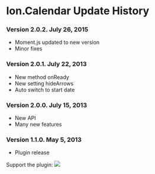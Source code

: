 # Ion.Calendar Update History

### Version 2.0.2. July 26, 2015
* Moment.js updated to new version
* Minor fixes
 
### Version 2.0.1. July 22, 2013
* New method onReady
* New setting hideArrows
* Auto switch to start date

### Version 2.0.0. July 15, 2013
* New API
* Many new features

### Version 1.1.0. May 5, 2013
* Plugin release


Support the plugin:
[![](https://pledgie.com/campaigns/25694.png?skin_name=chrome)](https://pledgie.com/campaigns/25694)
